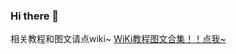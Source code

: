 ### Hi there 👋
相关教程和图文请点wiki~
[WiKi教程图文合集！！点我~](https://github.com/bigtouchai/chaiwiki/wiki)

<!--
**bigtouchai/bigtouchai** is a ✨ _special_ ✨ repository because its `README.md` (this file) appears on your GitHub profile.

Here are some ideas to get you started:

- 🔭 I’m currently working on ...
- 🌱 I’m currently learning ...
- 👯 I’m looking to collaborate on ...
- 🤔 I’m looking for help with ...
- 💬 Ask me about ...
- 📫 How to reach me: ...
- 😄 Pronouns: ...
- ⚡ Fun fact: ...
-->
